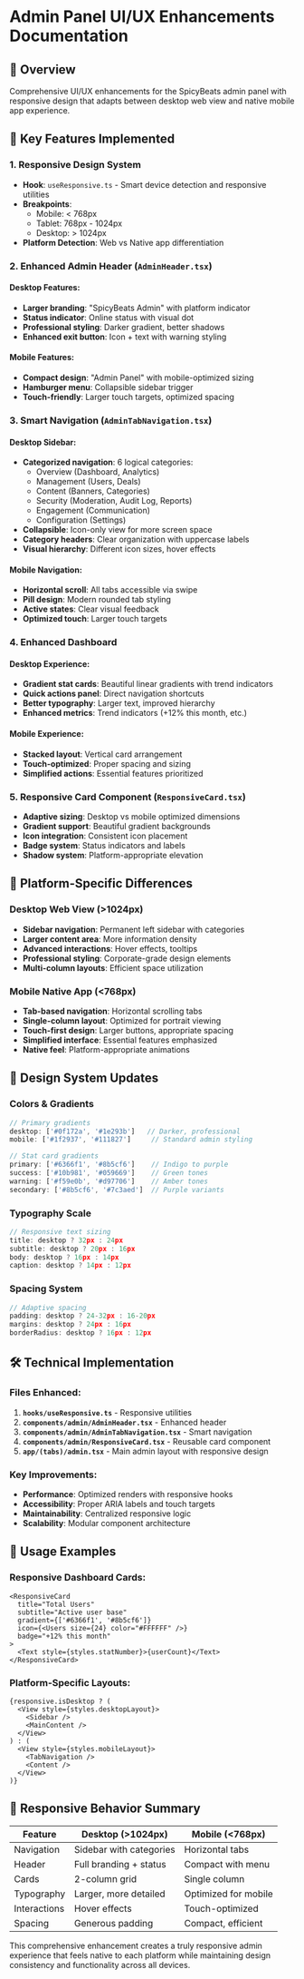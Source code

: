 # Admin Panel UI/UX Enhancements Documentation

## 🎨 Overview
Comprehensive UI/UX enhancements for the SpicyBeats admin panel with responsive design that adapts between desktop web view and native mobile app experience.

## 🚀 Key Features Implemented

### 1. Responsive Design System
- **Hook**: `useResponsive.ts` - Smart device detection and responsive utilities
- **Breakpoints**: 
  - Mobile: < 768px
  - Tablet: 768px - 1024px  
  - Desktop: > 1024px
- **Platform Detection**: Web vs Native app differentiation

### 2. Enhanced Admin Header (`AdminHeader.tsx`)
#### Desktop Features:
- **Larger branding**: "SpicyBeats Admin" with platform indicator
- **Status indicator**: Online status with visual dot
- **Professional styling**: Darker gradient, better shadows
- **Enhanced exit button**: Icon + text with warning styling

#### Mobile Features:
- **Compact design**: "Admin Panel" with mobile-optimized sizing
- **Hamburger menu**: Collapsible sidebar trigger
- **Touch-friendly**: Larger touch targets, optimized spacing

### 3. Smart Navigation (`AdminTabNavigation.tsx`)
#### Desktop Sidebar:
- **Categorized navigation**: 6 logical categories:
  - Overview (Dashboard, Analytics)
  - Management (Users, Deals)
  - Content (Banners, Categories)
  - Security (Moderation, Audit Log, Reports)
  - Engagement (Communication)
  - Configuration (Settings)
- **Collapsible**: Icon-only view for more screen space
- **Category headers**: Clear organization with uppercase labels
- **Visual hierarchy**: Different icon sizes, hover effects

#### Mobile Navigation:
- **Horizontal scroll**: All tabs accessible via swipe
- **Pill design**: Modern rounded tab styling
- **Active states**: Clear visual feedback
- **Optimized touch**: Larger touch targets

### 4. Enhanced Dashboard
#### Desktop Experience:
- **Gradient stat cards**: Beautiful linear gradients with trend indicators
- **Quick actions panel**: Direct navigation shortcuts
- **Better typography**: Larger text, improved hierarchy
- **Enhanced metrics**: Trend indicators (+12% this month, etc.)

#### Mobile Experience:
- **Stacked layout**: Vertical card arrangement
- **Touch-optimized**: Proper spacing and sizing
- **Simplified actions**: Essential features prioritized

### 5. Responsive Card Component (`ResponsiveCard.tsx`)
- **Adaptive sizing**: Desktop vs mobile optimized dimensions
- **Gradient support**: Beautiful gradient backgrounds
- **Icon integration**: Consistent icon placement
- **Badge system**: Status indicators and labels
- **Shadow system**: Platform-appropriate elevation

## 🎯 Platform-Specific Differences

### Desktop Web View (>1024px)
- **Sidebar navigation**: Permanent left sidebar with categories
- **Larger content area**: More information density
- **Advanced interactions**: Hover effects, tooltips
- **Professional styling**: Corporate-grade design elements
- **Multi-column layouts**: Efficient space utilization

### Mobile Native App (<768px)
- **Tab-based navigation**: Horizontal scrolling tabs
- **Single-column layout**: Optimized for portrait viewing
- **Touch-first design**: Larger buttons, appropriate spacing
- **Simplified interface**: Essential features emphasized
- **Native feel**: Platform-appropriate animations

## 🎨 Design System Updates

### Colors & Gradients
```typescript
// Primary gradients
desktop: ['#0f172a', '#1e293b']   // Darker, professional
mobile: ['#1f2937', '#111827']     // Standard admin styling

// Stat card gradients
primary: ['#6366f1', '#8b5cf6']    // Indigo to purple
success: ['#10b981', '#059669']    // Green tones
warning: ['#f59e0b', '#d97706']    // Amber tones
secondary: ['#8b5cf6', '#7c3aed']  // Purple variants
```

### Typography Scale
```typescript
// Responsive text sizing
title: desktop ? 32px : 24px
subtitle: desktop ? 20px : 16px
body: desktop ? 16px : 14px
caption: desktop ? 14px : 12px
```

### Spacing System
```typescript
// Adaptive spacing
padding: desktop ? 24-32px : 16-20px
margins: desktop ? 24px : 16px
borderRadius: desktop ? 16px : 12px
```

## 🛠️ Technical Implementation

### Files Enhanced:
1. **`hooks/useResponsive.ts`** - Responsive utilities
2. **`components/admin/AdminHeader.tsx`** - Enhanced header
3. **`components/admin/AdminTabNavigation.tsx`** - Smart navigation
4. **`components/admin/ResponsiveCard.tsx`** - Reusable card component
5. **`app/(tabs)/admin.tsx`** - Main admin layout with responsive design

### Key Improvements:
- **Performance**: Optimized renders with responsive hooks
- **Accessibility**: Proper ARIA labels and touch targets
- **Maintainability**: Centralized responsive logic
- **Scalability**: Modular component architecture

## 🚀 Usage Examples

### Responsive Dashboard Cards:
```tsx
<ResponsiveCard
  title="Total Users"
  subtitle="Active user base"
  gradient={['#6366f1', '#8b5cf6']}
  icon={<Users size={24} color="#FFFFFF" />}
  badge="+12% this month"
>
  <Text style={styles.statNumber}>{userCount}</Text>
</ResponsiveCard>
```

### Platform-Specific Layouts:
```tsx
{responsive.isDesktop ? (
  <View style={styles.desktopLayout}>
    <Sidebar />
    <MainContent />
  </View>
) : (
  <View style={styles.mobileLayout}>
    <TabNavigation />
    <Content />
  </View>
)}
```

## 📱 Responsive Behavior Summary

| Feature | Desktop (>1024px) | Mobile (<768px) |
|---------|-------------------|-----------------|
| Navigation | Sidebar with categories | Horizontal tabs |
| Header | Full branding + status | Compact with menu |
| Cards | 2-column grid | Single column |
| Typography | Larger, more detailed | Optimized for mobile |
| Interactions | Hover effects | Touch-optimized |
| Spacing | Generous padding | Compact, efficient |

This comprehensive enhancement creates a truly responsive admin experience that feels native to each platform while maintaining design consistency and functionality across all devices.
